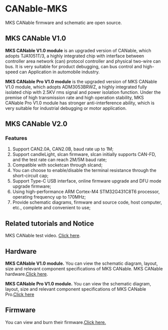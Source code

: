 # CANable-MKS
MKS CANable firmware and schematic are open source.

## MKS CANable V1.0
**MKS CANable V1.0 module** is an upgraded version of CANable, which adopts TJA1051T/3, a highly integrated chip with interface between controller area network (can) protocol controller and physical two-wire can bus. It is very suitable for product debugging, can bus control and high-speed can Application in automobile industry.

**MKS CANable Pro V1.0 module** is the upgraded version of MKS CANable V1.0 module, which adopts ADM3053BRWZ, a highly integrated fully isolated chip with 2.5KV rms signal and power isolation function. Under the premise of high transmission rate and high operation stability, MKS CANable Pro V1.0 module has stronger anti-interference ability, which is very suitable for industrial debugging or motor application.

## MKS CANable V2.0
### Features
1. Support CAN2.0A, CAN2.0B, baud rate up to 1M;
2. Support candleLight, slcan firmware, slcan initially supports CAN-FD, and the test rate can reach 2M/5M baud rate;
3. Compatible with socketcan through slcand;
4. You can choose to enable/disable the terminal resistance through the short-circuit cap;
5. Support Type-C USB interface, online firmware upgrade and DFU mode upgrade firmware;
6. Using high-performance ARM Cortex-M4 STM32G431C8T6 processor, operating frequency up to 170MHz;
7. Provide schematic diagrams, firmware and source code, host computer, etc., complete and convenient to use;

## Related tutorials and Notice
MKS CANable test video. [Click here](https://www.youtube.com/watch?v=6MChPbeG6D0).

## Hardware
**MKS CANable V1.0 module.** You can view the schematic diagram, layout, size and relevant component specifications of MKS CANable.
MKS CANable hardware.[Click here](https://github.com/makerbase-mks/CANable-MKS/tree/main/02_Makerbase%20CANable%20related%20documents/MKS%20CANable%20V1.0%20002).

**MKS CANable Pro V1.0 module.** You can view the schematic diagram, layout, size and relevant component specifications of MKS CANable Pro.[Click here](https://github.com/makerbase-mks/CANable-MKS/tree/main/02_Makerbase%20CANable%20related%20documents/MKS%20CANable%20Pro%20V1.0%20002)

## Firmware
You can view and burn their firmware.[Click here.](https://github.com/makerbase-mks/CANable-MKS/tree/main/03_Makerbase%20CANable%20related%20components)
